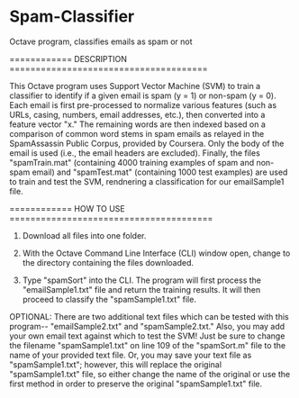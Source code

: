 # Spam-Classifier
Octave program, classifies emails as spam or not
 
============  DESCRIPTION  ======================================
 
This Octave program uses Support Vector Machine (SVM) to train a classifier to identify if a given email is spam (y = 1) or non-spam (y = 0).  Each email is first pre-processed to normalize various features (such as URLs, casing, numbers, email addresses, etc.), then converted into a feature vector "x."  The remaining words are then indexed based on a comparison of common word stems in spam emails as relayed in the SpamAssassin Public Corpus, provided by Coursera.  Only the body of the email is used (i.e., the email headers are excluded).  Finally, the files "spamTrain.mat" (containing 4000 training examples of spam and non-spam email) and "spamTest.mat" (containing 1000 test examples) are used to train and test the SVM, rendnering a classification for our emailSample1 file.


============  HOW TO USE  =======================================

1)  Download all files into one folder.

2)  With the Octave Command Line Interface (CLI) window open, change to the directory containing the files downloaded.

3)  Type "spamSort" into the CLI.  The program will first process the "emailSample1.txt" file and return the training results.  It will then proceed to classify the "spamSample1.txt" file.

OPTIONAL:  There are two additional text files which can be tested with this program-- "emailSample2.txt" and "spamSample2.txt."  Also, you may add your own email text against which to test the SVM!  Just be sure to change the filename "spamSample1.txt" on line 109 of the "spamSort.m" file to the name of your provided text file.  Or, you may save your text file as "spamSample1.txt"; however, this will replace the original "spamSample1.txt" file, so either change the name of the original or use the first method in order to preserve the original "spamSample1.txt" file. 



